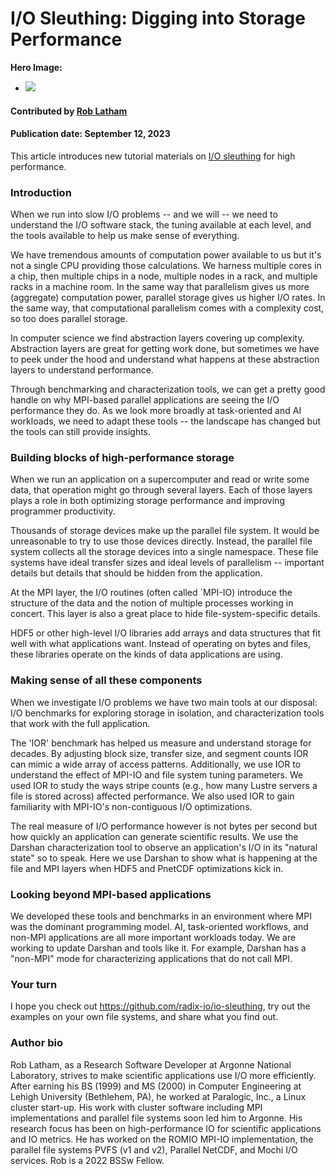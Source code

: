 # I/O Sleuthing: Digging into Storage Performance

**Hero Image:**

- <img src='../../images/Blog_2307_io.png' />

#### Contributed by [Rob Latham](https://github.com/roblatham00 "Rob Latham's GitHub Profile")

#### Publication date: September 12, 2023

This article introduces new tutorial materials on [I/O sleuthing](https://github.com/radix-io/io-sleuthing) for high performance.

### Introduction

When we run into slow I/O problems -- and we will -- we need to
understand the I/O software stack, the tuning available at each level,
and the tools available to help us make sense of everything.

We have tremendous amounts of computation power available to us but it's
not a single CPU providing those calculations.  We harness multiple
cores in a chip, then multiple chips in a node, multiple nodes in a
rack, and multiple racks in a machine room.  In the same way that
parallelism gives us more (aggregate) computation power, parallel
storage gives us higher I/O rates.  In the same way, that computational
parallelism comes with a complexity cost, so too does parallel storage.

In computer science we find abstraction layers covering up complexity.
Abstraction layers are great for getting work done, but sometimes we
have to peek under the hood and understand what happens at these
abstraction layers to understand performance.

Through benchmarking and characterization tools, we can get a pretty
good handle on why MPI-based parallel applications are seeing the I/O
performance they do.  As we look more broadly at task-oriented and AI
workloads, we need to adapt these tools -- the landscape has changed but the
tools can still provide insights.

### Building blocks of high-performance storage

When we run an application on a supercomputer and read or write some
data, that operation might go through several layers.  Each of those
layers plays a role in both optimizing storage performance and
improving programmer productivity.

Thousands of storage devices make up the parallel file system.  It would
be unreasonable to try to use those devices directly.  Instead, the
parallel file system collects all the storage devices into a single
namespace.  These file systems have ideal transfer sizes and ideal
levels of parallelism -- important details but details that should be
hidden from the application.

At the MPI layer, the I/O routines (often called `MPI-IO) introduce the structure of the data and the notion of multiple processes
working in concert.  This layer is also a great place to hide file-system-specific details.

HDF5 or other high-level I/O libraries add arrays and data structures that fit well
with what applications want.  Instead of operating on bytes and files,
these libraries operate on the kinds of data applications are using.

### Making sense of all these components

When we investigate I/O problems we have two main tools at our disposal:  I/O
benchmarks for exploring storage in isolation, and characterization tools that
work with the full application.

The 'IOR' benchmark has helped us measure and understand storage for decades.
By adjusting block size, transfer size, and segment counts IOR can mimic a wide
array of access patterns.  Additionally, we use IOR to understand the effect of
MPI-IO and file system tuning parameters.   We used IOR to study the ways
stripe counts (e.g., how many Lustre servers a file is stored across) affected
performance.  We also used IOR to gain familiarity with MPI-IO's non-contiguous
I/O optimizations.

The real measure of I/O performance however is not bytes per second but how
quickly an application can generate scientific results.  We use the Darshan
characterization tool to observe an application's I/O in its "natural state" so
to speak.  Here we use Darshan to show what is happening at the file and MPI
layers when HDF5 and PnetCDF optimizations kick in.

### Looking beyond MPI-based applications

We developed these tools and benchmarks in an environment where MPI was the
dominant programming model.  AI, task-oriented workflows, and non-MPI
applications are all more important workloads today. We are working to update
Darshan and tools like it.  For example, Darshan has a "non-MPI" mode for
characterizing applications that do not call MPI.

### Your turn

I hope you check out https://github.com/radix-io/io-sleuthing, try out the
examples on your own file systems, and share what you find out.

### Author bio

Rob Latham, as a Research Software Developer at Argonne
National Laboratory, strives to make scientific applications use I/O more
efficiently. After earning his BS (1999) and MS (2000) in Computer Engineering
at Lehigh University (Bethlehem, PA), he worked at Paralogic, Inc., a Linux
cluster start-up.  His work with cluster software including MPI implementations
and parallel file systems soon led him to Argonne.  His research focus has been on high-performance IO for scientific applications and IO metrics.  He has
worked on the ROMIO MPI-IO implementation, the parallel file systems PVFS (v1
and v2), Parallel NetCDF, and Mochi I/O services.  Rob is a 2022 BSSw Fellow.

<!---
Publish: Yes
Topics: "high-performance computing (hpc)", "performance at leadership computing facilities", "online learning"
--->
